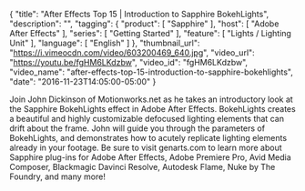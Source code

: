 {
  "title": "After Effects Top 15 | Introduction to Sapphire BokehLights",
  "description": "",
  "tagging": {
    "product": [
      "Sapphire"
    ],
    "host": [
      "Adobe After Effects"
    ],
    "series": [
      "Getting Started"
    ],
    "feature": [
      "Lights / Lighting Unit"
    ],
    "language": [
      "English"
    ]
  },
  "thumbnail_url": "https://i.vimeocdn.com/video/603200469_640.jpg",
  "video_url": "https://youtu.be/fgHM6LKdzbw",
  "video_id": "fgHM6LKdzbw",
  "video_name": "after-effects-top-15-introduction-to-sapphire-bokehlights",
  "date": "2016-11-23T14:05:00-05:00"
}

Join John Dickinson of Motionworks.net as he takes an introductory look at the
Sapphire BokehLights effect in Adobe After Effects. BokehLights creates a
beautiful and highly customizable defocused lighting elements that can drift
about the frame. John will guide you through the parameters of BokehLights,
and demonstrates how to acutely replicate lighting elements already in your
footage. Be sure to visit genarts.com to learn more about Sapphire plug-ins
for Adobe After Effects, Adobe Premiere Pro, Avid Media Composer, Blackmagic
Davinci Resolve, Autodesk Flame, Nuke by The Foundry, and many more!
